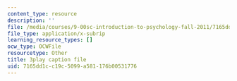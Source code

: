 ```yaml
---
content_type: resource
description: ''
file: /media/courses/9-00sc-introduction-to-psychology-fall-2011/7165dd1cc19c5099a581176b00531776_syXplPKQb_o.vtt
file_type: application/x-subrip
learning_resource_types: []
ocw_type: OCWFile
resourcetype: Other
title: 3play caption file
uid: 7165dd1c-c19c-5099-a581-176b00531776
---
```

